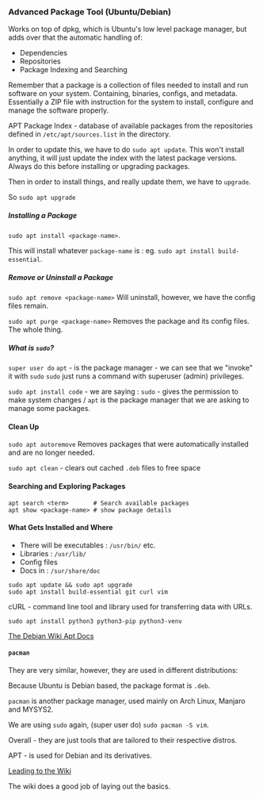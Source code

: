 ### Advanced Package Tool (Ubuntu/Debian)
Works on top of dpkg, which is Ubuntu's low level package manager, but adds over that the automatic handling of: 
- Dependencies 
- Repositories 
- Package Indexing and Searching

Remember that a package is a collection of files needed to install and run software on your system. Containing, binaries, configs, and metadata. Essentially a ZIP file with instruction for the system to install, configure and manage the software properly. 

APT Package Index - database of available packages from the repositories defined in `/etc/apt/sources.list` in the directory. 

In order to update this, we have to do `sudo apt update`. 
This won't install anything, it will just update the index with the latest package versions. 
Always do this before installing or upgrading packages. 

Then in order to install things, and really update them, we have to `upgrade`. 

So `sudo apt upgrade`

##### Installing a Package
`sudo apt install <package-name>`. 

This will install whatever `package-name` is : eg. `sudo apt install build-essential`. 
##### Remove or Uninstall a Package
`sudo apt remove <package-name>`
Will uninstall, however, we have the config files remain. 

`sudo apt purge <package-name>`
Removes the package and its config files. The whole thing.

##### What is `sudo`? 
`super user do`
`apt` - is the package manager - we can see that we "invoke" it with `sudo`
`sudo` just runs a command with superuser (admin) privileges. 

`sudo apt install code` - we are saying : `sudo` - gives the permission to make system changes / `apt` is the package manager that we are asking to manage some packages. 

#### Clean Up
`sudo apt autoremove`
Removes packages that were automatically installed and are no longer needed. 

`sudo apt clean` - clears out cached `.deb` files to free space

#### Searching and Exploring Packages

```
apt search <term>       # Search available packages
apt show <package-name> # show package details
```

#### What Gets Installed and Where
- There will be executables : `/usr/bin/` etc. 
- Libraries : `/usr/lib/`
- Config files 
- Docs in : `/sur/share/doc`

```
sudo apt update && sudo apt upgrade
sudo apt install build-essential git curl vim
```

cURL - command line tool and library used for transferring data with URLs. 

`sudo apt install python3 python3-pip python3-venv`

[The Debian Wiki Apt Docs](https://wiki.debian.org/Apt)

#### `pacman`
They are very similar, however, they are used in different distributions: 

Because Ubuntu is Debian based, the package format is `.deb`. 

`pacman` is another package manager, used mainly on Arch Linux, Manjaro and MYSYS2. 

We are using `sudo` again, (super user do) `sudo pacman -S vim`. 

Overall - they are just tools that are tailored to their respective distros. 

APT - is used for Debian and its derivatives. 

[Leading to the Wiki](https://en.wikipedia.org/wiki/APT_(software))

The wiki does a good job of laying out the basics. 

